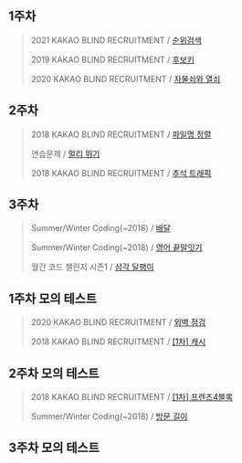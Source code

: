 ## 1주차
> 2021 KAKAO BLIND RECRUITMENT / [순위검색](https://school.programmers.co.kr/learn/courses/30/lessons/72412) </p>
> 2019 KAKAO BLIND RECRUITMENT / [후보키](https://school.programmers.co.kr/learn/courses/30/lessons/42890) </p>
> 2020 KAKAO BLIND RECRUITMENT / [자물쇠와 열쇠](https://school.programmers.co.kr/learn/courses/30/lessons/60059)

## 2주차
> 2018 KAKAO BLIND RECRUITMENT / [파일명 정렬](https://school.programmers.co.kr/learn/courses/30/lessons/17686) </p>
> 연습문제 / [멀리 뛰기](https://school.programmers.co.kr/learn/courses/30/lessons/12914) </p>
> 2018 KAKAO BLIND RECRUITMENT / [추석 트래픽](https://school.programmers.co.kr/learn/courses/30/lessons/17676)

## 3주차
> Summer/Winter Coding(~2018) / [배달](https://school.programmers.co.kr/learn/courses/30/lessons/12978) </p>
> Summer/Winter Coding(~2018) / [영어 끝말잇기](https://school.programmers.co.kr/learn/courses/30/lessons/12981) </p>
> 월간 코드 챌린지 시즌1 / [삼각 달팽이](https://school.programmers.co.kr/learn/courses/30/lessons/68645)


## 1주차 모의 테스트
> 2020 KAKAO BLIND RECRUITMENT / [외벽 점검](https://school.programmers.co.kr/learn/courses/30/lessons/60062) </p>
> 2018 KAKAO BLIND RECRUITMENT / [[1차] 캐시](https://school.programmers.co.kr/learn/courses/30/lessons/17680)

## 2주차 모의 테스트
> 2018 KAKAO BLIND RECRUITMENT / [[1차] 프렌즈4블록](https://school.programmers.co.kr/learn/courses/30/lessons/17679?language=python3) </p>
> Summer/Winter Coding(~2018) / [방문 길이](https://school.programmers.co.kr/learn/courses/30/lessons/49994?language=python3)

## 3주차 모의 테스트
